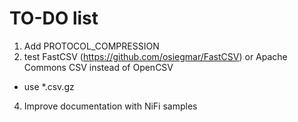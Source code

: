 # TO-DO list

1. Add PROTOCOL_COMPRESSION
3. test FastCSV (https://github.com/osiegmar/FastCSV) or Apache Commons CSV
 instead of OpenCSV
  - use *.csv.gz
4. Improve documentation with NiFi samples

